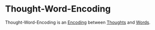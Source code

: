 # Thought-Word-Encoding

Thought-Word-Encoding is an [Encoding](60079.md) between [Thoughts](40000017.md) and [Words](650018.md).